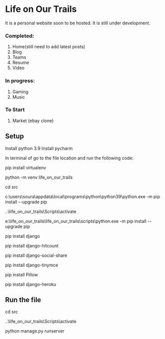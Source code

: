 # Life on Our Trails
It is a personal website soon to be hosted. It is still under development. 

### Completed:
1. Home(still need to add latest posts) 
2. Blog
3. Teams
4. Resume
5. Video

### In progress:
1. Gaming 
2. Music

### To Start
1. Market (ebay clone)

## Setup
Install python 3.9
Install pycharm

In terminal of go to the file location and run the following code:

pip install virtualenv

python -m venv life_on_our_trails

cd src

c:\users\soura\appdata\local\programs\python\python39\python.exe -m pip install --upgrade pip

..\life_on_our_trails\Scripts\activate

e:\life_on_our_trails\life_on_our_trails\scripts\python.exe -m pip install --upgrade pip

pip install django

pip install django-hitcount

pip install django-social-share

pip install django-tinymce

pip install Pillow

pip install django-heroku

## Run the file
cd src

..\life_on_our_trails\Scripts\activate

python manage.py runserver
